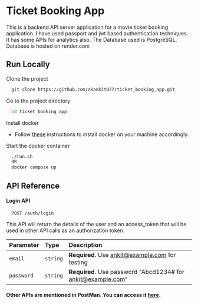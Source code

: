 
# Ticket Booking App

This is a backend API server application for a movie ticket booking application. I have used passport and jwt based authentication techniques. It has some APIs for analytics also.
The Database used is PostgreSQL. Database is hosted on render.com


## Run Locally

Clone the project

```bash
  git clone https://github.com/akankit077/ticket_booking_app.git
```

Go to the project directory

```bash
  cd ticket_booking_app
```

Install docker

* Follow [these](https://docs.docker.com/engine/install/) instructions to install docker on your machine accordingly.

Start the docker container

```bash
  ./run.sh
  OR
  docker compose up
```


## API Reference

#### Login API

```http
  POST /auth/login
```
This API will return the details of the user and an access_token that will be used in other API calls as an authorization token.

| Parameter | Type     | Description                |
| :-------- | :------- | :------------------------- |
| `email` | `string` | **Required**. Use ankit@example.com for testing |
| `password` | `string` | **Required**. Use password "Abcd1234# for ankit@example.com" |

#### Other APIs are mentioned in PostMan. You can access it [here](https://www.postman.com/wrencho-app/workspace/ticket-booking-app/collection/19996633-1ae2eeaf-dcc0-4ded-9c64-9b55084e8e36?action=share&creator=19996633).
